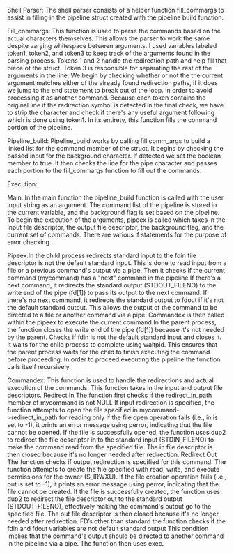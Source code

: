 Shell Parser:
The shell parser consists of a helper function fill_commargs to assist in filling in the pipeline struct created with the pipeline build function.

Fill_commargs: This function is used to parse the commands based on the actual characters themselves. This allows the parser to work the same despite varying whitespace between arguments. I used variables labeled token1, token2, and token3 to keep track of the arguments found in the parsing process. Tokens 1 and 2 handle the redirection path and help fill that piece of the struct. Token 3 is responsible for separating the rest of the arguments in the line. We begin by checking whether or not the the current argument matches either of the already found redirection paths, if it does we jump to the end statement to break out of the loop. In order to avoid processing it as another command. Because each token contains the original line if the redirection symbol is detected in the final check, we have to strip the character and check if there's any useful argument following which is done using token1. In its entirety, this function fills the command portion of the pipeline.

Pipeline_build: Pipeline_build works by calling fill comm_args to build a linked list for the command member of the struct. It begins by checking the passed input for the background character. If detected we set the boolean member to true. It then checks the line for the pipe character and passes each portion to the fill_commargs function to fill out the commands.


Execution:

Main: In the main function the pipeline_build function is called with the user input string as an argument. The command list of the pipeline is stored in the current variable, and the background flag is set based on the pipeline. To begin the execution of the arguments, pipeex is called which takes in the input file descriptor, the output file descriptor, the background flag, and the current set of commands. There are various if statements for the purpose of error checking.

Pipeex:In the child process redirects standard input to the fdin file descriptor is not the default standard input. This is done to read input from a file or a previous command's output via a pipe. Then it checks if the current command (mycommand) has a "next" command in the pipeline 
If there's a next command, it redirects the standard output (STDOUT_FILENO) to the write end of the pipe (fd[1]) to pass its output to the next command.
If there's no next command, it redirects the standard output to fdout if it's not the default standard output. This allows the output of the command to be directed to a file or another command via a pipe. Commandex is then called within the pipeex to execute the current command.In the parent process, the function closes the write end of the pipe (fd[1]) because it's not needed by the parent. Checks if fdin is not the default standard input and closes it.
It waits for the child process to complete using waitpid. This ensures that the parent process waits for the child to finish executing the command before proceeding. In order to proceed executing the pipeline the function calls itself recursively.

Commandex: This function is used to handle the redirections and actual execution of the commands. This function takes in the input and output file descriptors.
Redirect In
The function first checks if the redirect_in_path member of mycommand is not NULL
If input redirection is specified, the function attempts to open the file specified in mycommand->redirect_in_path for reading only
If the file open operation fails (i.e., in is set to -1), it prints an error message using perror, indicating that the file cannot be opened.
If the file is successfully opened, the function uses dup2 to redirect the file descriptor in to the standard input (STDIN_FILENO) to make the command read from the specified file.
The in file descriptor is then closed because it's no longer needed after redirection.
Redirect Out
The function checks if output redirection is specified for this command.
The function attempts to create the file specified with read, write, and execute permissions for the owner (S_IRWXU).
If the file creation operation fails (i.e., out is set to -1), it prints an error message using perror, indicating that the file cannot be created.
If the file is successfully created, the function uses dup2 to redirect the file descriptor out to the standard output (STDOUT_FILENO), effectively making the command's output go to the specified file.
The out file descriptor is then closed because it's no longer needed after redirection.
FD’s other than standard
the function checks if the fdin and fdout variables are not default standard output  This condition implies that the command's output should be directed to another command in the pipeline via a pipe. 
The function then uses exec.


